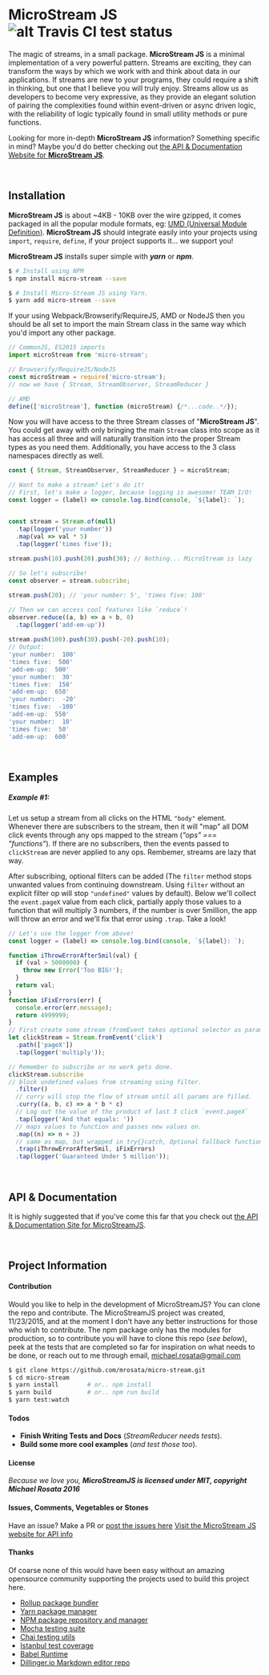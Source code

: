 # MicroStream JS ![alt Travis CI test status](https://travis-ci.org/mrosata/micro-stream.svg?branch=master)
The magic of streams, in a small package. **MicroStream JS** is a minimal implementation of a very powerful pattern. Streams are exciting, they can transform the ways by which we work with and think about data in our applications. If streams are new to your programs, they could require a shift in thinking, but one that I believe you will truly enjoy. Streams allow us as developers to become very expressive, as they provide an elegant solution of pairing the complexities found within event-driven or async driven logic, with the reliability of logic typically found in small utility methods or pure functions.

Looking for more in-depth **MicroStream JS** information? Something specific in mind? Maybe you'd do better checking out [the API & Documentation Website for **MicroStream JS**][website].


&nbsp;

Installation
----
**MicroStream JS** is about ~4KB - 10KB over the wire gzipped, it comes packaged in all the popular module formats, eg: [UMD (Universal Module Definition)][umd-git-repo]. **MicroStream JS** should integrate easily into your projects using `import`, `require`, `define`, if your project supports it... we support you! 

**MicroStream JS** installs super simple with ***yarn*** or ***npm***.

```sh
$ # Install using NPM
$ npm install micro-stream --save

$ # Install Micro-Stream JS using Yarn.
$ yarn add micro-stream --save
```

If your using Webpack/Browserify/RequireJS, AMD or NodeJS then you should be all set to import the main Stream class in the same way which you'd import any other package.

```javascript
// CommonJS, ES2015 imports
import microStream from 'micro-stream';

// Browserify/RequireJS/NodeJS
const microStream = require('micro-stream');
// now we have { Stream, StreamObserver, StreamReducer }

// AMD
define(['microStream'], function (microStream) {/*...code..*/});
```

Now you will have access to the three Stream classes of "**MicroStream JS**". You could get away with only bringing the main `Stream` class into scope as it has access all three and will naturally transition into the proper Stream types as you need them. Additionally, you have access to the 3 class namespaces directly as well.

```javascript
const { Stream, StreamObserver, StreamReducer } = microStream;

// Want to make a stream? Let's do it!
// First, let's make a logger, because logging is awesome! TEAM I/O!
const logger = (label) => console.log.bind(console, `${label}: `);


const stream = Stream.of(null)
  .tap(logger('your number'))
  .map(val => val * 5)
  .tap(logger('times five'));
  
stream.push(10).push(20).push(30); // Nothing... MicroStream is lazy

// So let's subscribe!
const observer = stream.subscribe;

stream.push(20); // 'your number: 5', 'times five: 100'

// Then we can access cool features like `reduce`!
observer.reduce((a, b) => a + b, 0)
  .tap(logger('add-em-up'))
  
stream.push(100).push(30).push(-20).push(10);
// Output:
'your number:  100'
'times five:  500'
'add-em-up:  500'
'your number:  30'
'times five:  150'
'add-em-up:  650'
'your number:  -20'
'times five:  -100'
'add-em-up:  550'
'your number:  10'
'times five:  50'
'add-em-up:  600'
```

&nbsp;

Examples
----
##### **Example #1**: 
Let us setup a stream from all clicks on the HTML `"body"` element. Whenever there are subscribers to the stream, then it will "map" all DOM click events through any ops mapped to the stream (*"ops" === "functions"*). If there are no subscribers, then the events passed to `clickStream` are never applied to any ops. Rembemer, streams are lazy that way.
  
After subscribing, optional filters can be added (The `filter` method stops unwanted values from continuing downstream. Using `filter` without an explicit filter op will stop `"undefined"` values by default). Below we'll collect the `event.pageX` value from each click, partially apply those values to a function that will multiply 3 numbers, if the number is over 5million, the app will throw an error and we'll fix that error using `.trap`. Take a look!  

```javascript
// Let's use the logger from above!
const logger = (label) => console.log.bind(console, `${label}: `);

function iThrowErrorAfter5mil(val) {
  if (val > 5000000) {
    throw new Error('Too BIG!');
  }
  return val;
}
function iFixErrors(err) {
  console.error(err.message);
  return 4999999;
}
// First create some stream (fromEvent takes optional selector as param 2).
let clickStream = Stream.fromEvent('click')
  .path(['pageX'])
  .tap(logger('multiply'));

// Remember to subscribe or no work gets done.
clickStream.subscribe
// block undefined values from streaming using filter.
  .filter()
  // curry will stop the flow of stream until all params are filled.
  .curry((a, b, c) => a * b * c)
  // Log out the value of the product of last 3 click `event.pageX`
  .tap(logger('And that equals: '))
  // maps values to function and passes new values on.
  .map((n) => n + 2)
  // same as map, but wrapped in try{}catch, Optional fallback function.
  .trap(iThrowErrorAfter5mil, iFixErrors)
  .tap(logger('Guaranteed Under 5 million'));
```

&nbsp;

API & Documentation
----
It is highly suggested that if you've come this far that  you check out [the API & Documentation Site for MicroStreamJS][website].

&nbsp;

Project Information
----
#### Contribution
Would you like to help in the development of MicroStreamJS? You can clone the repo and contribute. The MicroStreamJS project was created, 11/23/2015, and at the moment I don't have any better instructions for those who wish to contribute. The npm package only has the modules for production, so to contribute you will have to clone this repo (*see below*), peek at the tests that are completed so far for inspiration on what needs to be done, or reach out to me through email, [michael.rosata@gmail.com][mailtoMike]

```sh
$ git clone https://github.com/mrosata/micro-stream.git
$ cd micro-stream
$ yarn install        # or.. npm install
$ yarn build          # or.. npm run build
$ yarn test:watch 
```

#### Todos
 - **Finish Writing Tests and Docs** (*StreamReducer needs tests*).
 - **Build some more cool examples** (*and test those too*).


#### License
*Because we love you,*
***MicroStreamJS is licensed under MIT, copyright Michael Rosata 2016***


#### Issues, Comments, Vegetables or Stones
Have an issue? Make a PR or [post the issues here][git-issues]
[Visit the MicroStream JS website for API info][website]


#### Thanks
Of coarse none of this would have been easy without an amazing opensource community supporting the projects used to build this project here.
  -  [Rollup package bundler][rollup]
  -  [Yarn package manager][yarn]
  -  [NPM package repository and manager][npm]
  -  [Mocha testing suite][mocha]
  -  [Chai testing utils][chai]
  -  [Istanbul test coverage][istanbul]
  -  [Babel Runtime][babel-runtime]
  -  [Dillinger.io Markdown editor repo][dill]
  



[//]: # (Links in Doc)
   [git-repo]: <https://github.com/mrosata/micro-stream>
   [git-issues]: <https://github.com/mrosata/micro-stream/issues>
   [website]: <https://mrosata.github.io/micro-stream>
   [mailtoMike]: <mailto:michael.rosata@gmail.com>
   [@onethingsimple]: <http://twitter.com/onethingsimple>
   [umd-git-repo]: <https://github.com/umdjs/umd>
   [dill]: <https://github.com/joemccann/dillinger>
   [yarn]: <https://yarnpkg.com>
   [npm]: <https://npmjs.com>
   [babel]: <https://babeljs.io/>
   [mocha]: <https://mochajs.org/>
   [chai]: <http://chaijs.com/>
   [istanbul]: <https://github.com/gotwarlost/istanbul>
   [rollup]: <http://rollupjs.org>
   [babel-runtime]: <https://babeljs.io/docs/plugins/transform-runtime/>
   
